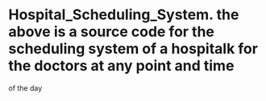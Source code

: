 # Hospital_Scheduling_System. the above is a source code for the scheduling system of a hospitalk for the doctors at any point and time
of the day
